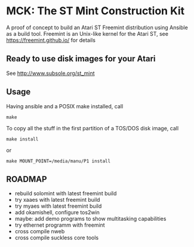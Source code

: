 MCK: The ST Mint Construction Kit
=================================

A proof of concept to build an Atari ST Freemint distribution using Ansible as a build tool.
Freemint is an Unix-like kernel for the Atari ST, see https://freemint.github.io/ for details

## Ready to use disk images for your Atari
See http://www.subsole.org/st_mint

## Usage

Having ansible and a POSIX make installed, call

```
make
```

To copy all the stuff in the first partition of a TOS/DOS disk image, call

```
make install
```

or
```
make MOUNT_POINT=/media/manu/P1 install
```

## ROADMAP

- rebuild solomint with latest freemint build
- try xaaes with latest freemint build
- try myaes with latest freemint build
- add okamishell, configure tos2win
- maybe: add demo programs to show multitasking capabilities
- try ethernet programm with freemint
- cross compile nweb
- cross compile suckless core tools